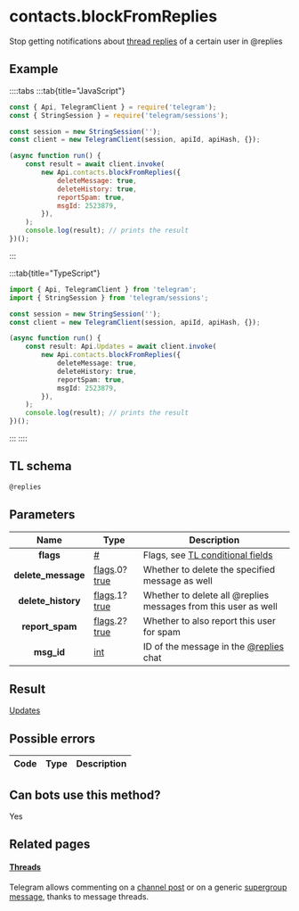 # contacts.blockFromReplies

Stop getting notifications about [thread replies](https://core.telegram.org/api/threads) of a certain user in @replies

## Example

::::tabs
:::tab{title="JavaScript"}

```js
const { Api, TelegramClient } = require('telegram');
const { StringSession } = require('telegram/sessions');

const session = new StringSession('');
const client = new TelegramClient(session, apiId, apiHash, {});

(async function run() {
    const result = await client.invoke(
        new Api.contacts.blockFromReplies({
            deleteMessage: true,
            deleteHistory: true,
            reportSpam: true,
            msgId: 2523879,
        }),
    );
    console.log(result); // prints the result
})();
```

:::

:::tab{title="TypeScript"}

```ts
import { Api, TelegramClient } from 'telegram';
import { StringSession } from 'telegram/sessions';

const session = new StringSession('');
const client = new TelegramClient(session, apiId, apiHash, {});

(async function run() {
    const result: Api.Updates = await client.invoke(
        new Api.contacts.blockFromReplies({
            deleteMessage: true,
            deleteHistory: true,
            reportSpam: true,
            msgId: 2523879,
        }),
    );
    console.log(result); // prints the result
})();
```

:::
::::

## TL schema

```txt
@replies
```

## Parameters

|        Name        | Type                                                                                                                              | Description                                                                                             |
| :----------------: | --------------------------------------------------------------------------------------------------------------------------------- | ------------------------------------------------------------------------------------------------------- |
|     **flags**      | [#](https://core.telegram.org/type/%23)                                                                                           | Flags, see [TL conditional fields](https://core.telegram.org/mtproto/TL-combinators#conditional-fields) |
| **delete_message** | [flags](https://core.telegram.org/mtproto/TL-combinators#conditional-fields).0?[true](https://core.telegram.org/constructor/true) | Whether to delete the specified message as well                                                         |
| **delete_history** | [flags](https://core.telegram.org/mtproto/TL-combinators#conditional-fields).1?[true](https://core.telegram.org/constructor/true) | Whether to delete all @replies messages from this user as well                                          |
|  **report_spam**   | [flags](https://core.telegram.org/mtproto/TL-combinators#conditional-fields).2?[true](https://core.telegram.org/constructor/true) | Whether to also report this user for spam                                                               |
|     **msg_id**     | [int](https://core.telegram.org/type/int)                                                                                         | ID of the message in the [@replies](https://core.telegram.org/api/threads#replies) chat                 |

## Result

[Updates](https://core.telegram.org/type/Updates)

## Possible errors

| Code | Type | Description |
| :--: | ---- | ----------- |

## Can bots use this method?

Yes

## Related pages

#### [Threads](https://core.telegram.org/api/threads)

Telegram allows commenting on a [channel post](https://core.telegram.org/api/channel) or on a generic [supergroup message](https://core.telegram.org/api/channel), thanks to message threads.
